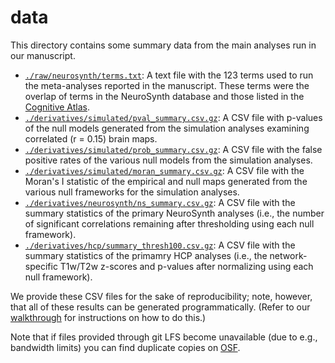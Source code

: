 # data

This directory contains some summary data from the main analyses run in our manuscript.

- [`./raw/neurosynth/terms.txt`](./raw/neurosynth/terms.txt): A text file with the 123 terms used to run the meta-analyses reported in the manuscript.
  These terms were the overlap of terms in the NeuroSynth database and those listed in the [Cognitive Atlas](https://www.cognitiveatlas.org/).
- [`./derivatives/simulated/pval_summary.csv.gz`](./derivatives/simulated/pval_summary.csv.gz): A CSV file with p-values of the null models generated from the simulation analyses examining correlated (r = 0.15) brain maps.
- [`./derivatives/simulated/prob_summary.csv.gz`](./derivatives/simulated/prob_summary.csv.gz): A CSV file with the false positive rates of the various null models from the simulation analyses.
- [`./derivatives/simulated/moran_summary.csv.gz`](./derivatives/simulated/moran_summary.csv.gz): A CSV file with the Moran's I statistic of the empirical and null maps generated from the various null frameworks for the simulation analyses.
- [`./derivatives/neurosynth/ns_summary.csv.gz`](./derivatives/neurosynth/summary.csv.gz): A CSV file with the summary statistics of the primary NeuroSynth analyses (i.e., the number of significant correlations remaining after thresholding using each null framework).
- [`./derivatives/hcp/summary_thresh100.csv.gz`](./derivatives/hcp/summary_thresh100.csv.gz): A CSV file with the summary statistics of the primamry HCP analyses (i.e., the network-specific T1w/T2w z-scores and p-values after normalizing using each null framework).

We provide these CSV files for the sake of reproducibility; note, however, that all of these results can be generated programmatically.
(Refer to our [walkthrough](https://netneurolab.github.io/markello_spatialnulls) for instructions on how to do this.)

Note that if files provided through git LFS become unavailable (due to e.g., bandwidth limits) you can find duplicate copies on [OSF](https://osf.io/bhnqu/).
